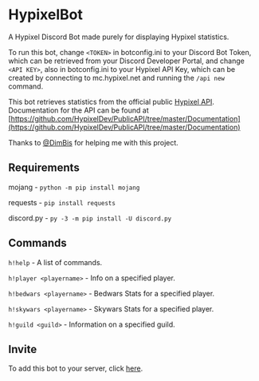 # HypixelBot
A Hypixel Discord Bot made purely for displaying Hypixel statistics.

To run this bot, change `<TOKEN>` in botconfig.ini to your Discord Bot Token, which can be retrieved from your Discord Developer Portal, and change `<API KEY>`, also in botconfig.ini to your Hypixel API Key, which can be created by connecting to mc.hypixel.net and running the `/api new` command.

This bot retrieves statistics from the official public [Hypixel API](https://api.hypixel.net). Documentation for the API can be found at [https://github.com/HypixelDev/PublicAPI/tree/master/Documentation](https://github.com/HypixelDev/PublicAPI/tree/master/Documentation)

Thanks to [@DimBis](https://github.com/DimBis) for helping me with this project.

## Requirements
mojang - `python -m pip install mojang`

requests - `pip install requests`

discord.py - `py -3 -m pip install -U discord.py`

## Commands
`h!help` - A list of commands.

`h!player <playername>` - Info on a specified player.

`h!bedwars <playername>` - Bedwars Stats for a specified player.

`h!skywars <playername>` - Skywars Stats for a specified player.

`h!guild <guild>` - Information on a specified guild.

## Invite
To add this bot to your server, click [here](https://discord.com/api/oauth2/authorize?client_id=764677833820995605&permissions=0&scope=bot).
